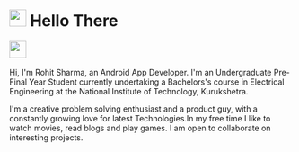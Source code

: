 <h1><img src="https://emojis.slackmojis.com/emojis/images/1531849430/4246/blob-sunglasses.gif?1531849430" width="30"/> Hello There</h1>

<p align="left">
<a href="https://www.linkedin.com/in/rohit-sharma-963b2b1a9/" target="_blank"><img height="30" src="https://user-images.githubusercontent.com/65807152/135399452-2564944d-9f86-4061-832f-2596733617e7.png?raw=true"></a>&nbsp;&nbsp;&nbsp;&nbsp;&nbsp;
</p>

Hi, I'm Rohit Sharma, an Android App Developer. I'm an Undergraduate Pre-Final Year Student currently undertaking a Bachelors's course in Electrical Engineering at the National Institute of Technology, Kurukshetra. 

I'm a creative problem solving enthusiast and a product guy, with a constantly growing love for latest Technologies.In my free time I like to watch movies, read blogs and play games. I am open to collaborate on interesting projects.
